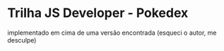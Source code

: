 # Trilha JS Developer - Pokedex

implementado em cima de uma versão encontrada (esqueci o autor, me desculpe)